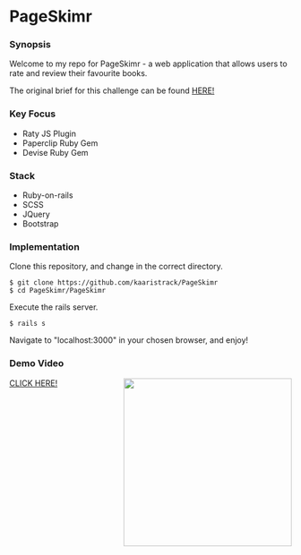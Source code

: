 # PageSkimr

### Synopsis

Welcome to my repo for PageSkimr - a web application that allows users to rate and review their favourite books.

The original brief for this challenge can be found [HERE!](https://www.youtube.com/watch?v=AMai9EZesXY)

### Key Focus

- Raty JS Plugin
- Paperclip Ruby Gem
- Devise Ruby Gem

### Stack

- Ruby-on-rails
- SCSS
- JQuery
- Bootstrap

### Implementation

Clone this repository, and change in the correct directory.
```
$ git clone https://github.com/kaaristrack/PageSkimr
$ cd PageSkimr/PageSkimr
```
Execute the rails server.
```
$ rails s
```
Navigate to "localhost:3000" in your chosen browser, and enjoy!

### Demo Video

<a href="https://www.youtube.com/watch?v=QA5JtPSihkc&feature=youtu.be"><img align="right" width="300" src="https://image.ibb.co/njU05d/screenshot.png">

[CLICK HERE!](https://www.youtube.com/watch?v=QA5JtPSihkc&feature=youtu.be)
